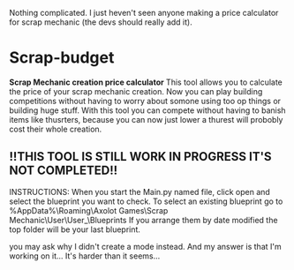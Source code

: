 Nothing complicated. I just heven't seen anyone making a price calculator for scrap mechanic (the devs should really add it).

# Scrap-budget
**Scrap Mechanic creation price calculator**
This tool allows you to calculate the price of your scrap mechanic creation. Now you can play building competitions without having to worry about somone using too op things or building huge stuff. With this tool you can compete without having to banish items like thusrters, because you can now just lower a thurest will probobly cost their whole creation.

## !!THIS TOOL IS STILL WORK IN PROGRESS IT'S NOT COMPLETED!!

INSTRUCTIONS:
When you start the Main.py named file, click open and select the blueprint you want to check.
To select an existing blueprint go to %AppData%\Roaming\Axolot Games\Scrap Mechanic\User\User_<userID here>\Blueprints
If you arrange them by date modified the top folder will be your last blueprint.

you may ask why I didn't create a mode instead. And my answer is that I'm working on it... It's harder than it seems...
